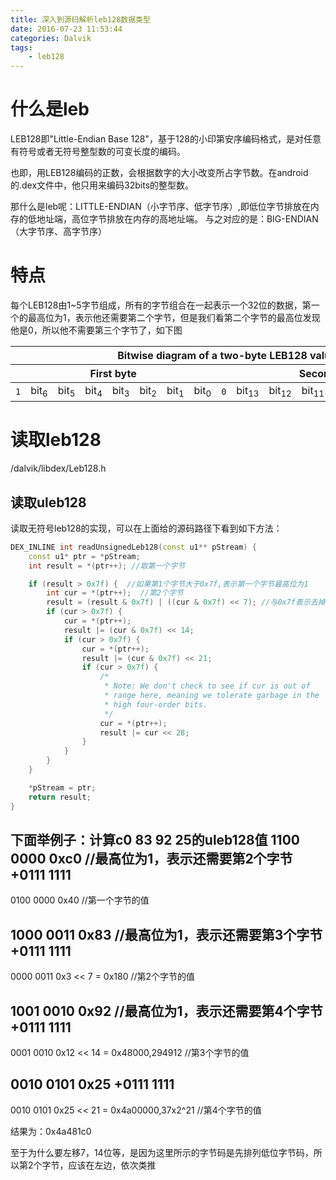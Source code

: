 ```yaml
---
title: 深入到源码解析leb128数据类型
date: 2016-07-23 11:53:44
categories: Dalvik
tags: 
    - leb128
---
```


# 什么是leb

LEB128即"Little-Endian Base 128"，基于128的小印第安序编码格式，是对任意有符号或者无符号整型数的可变长度的编码。

也即，用LEB128编码的正数，会根据数字的大小改变所占字节数。在android的.dex文件中，他只用来编码32bits的整型数。

那什么是leb呢：LITTLE-ENDIAN（小字节序、低字节序）,即低位字节排放在内存的低地址端，高位字节排放在内存的高地址端。 与之对应的是：BIG-ENDIAN（大字节序、高字节序）

# 特点

每个LEB128由1~5字节组成，所有的字节组合在一起表示一个32位的数据，第一个的最高位为1，表示他还需要第二个字节，但是我们看第二个字节的最高位发现他是0，所以他不需要第三个字节了，如下图


<table class="leb128Bits">
<thead>
<tr><th colspan="16">Bitwise diagram of a two-byte LEB128 value</th></tr>
<tr>
  <th colspan="8">First byte
  </th><th colspan="8">Second byte
</th></tr>
</thead>
<tbody>
<tr>
  <td class="start1"><code>1</code></td>
  <td>bit<sub>6</sub></td>
  <td>bit<sub>5</sub></td>
  <td>bit<sub>4</sub></td>
  <td>bit<sub>3</sub></td>
  <td>bit<sub>2</sub></td>
  <td>bit<sub>1</sub></td>
  <td>bit<sub>0</sub></td>
  <td class="start2"><code>0</code></td>
  <td>bit<sub>13</sub></td>
  <td>bit<sub>12</sub></td>
  <td>bit<sub>11</sub></td>
  <td>bit<sub>10</sub></td>
  <td>bit<sub>9</sub></td>
  <td>bit<sub>8</sub></td>
  <td class="end2">bit<sub>7</sub></td>
</tr>
</tbody>
</table>

# 读取leb128

/dalvik/libdex/Leb128.h

## 读取uleb128

读取无符号leb128的实现，可以在上面给的源码路径下看到如下方法：

```c++
DEX_INLINE int readUnsignedLeb128(const u1** pStream) {
    const u1* ptr = *pStream;
    int result = *(ptr++); //取第一个字节

    if (result > 0x7f) {  //如果第1个字节大于0x7f,表示第一个字节最高位为1
        int cur = *(ptr++);  //第2个字节
        result = (result & 0x7f) | ((cur & 0x7f) << 7); //与0x7f表示去掉这个这个字节的第8位。
        if (cur > 0x7f) {
            cur = *(ptr++);
            result |= (cur & 0x7f) << 14;
            if (cur > 0x7f) {
                cur = *(ptr++);
                result |= (cur & 0x7f) << 21;
                if (cur > 0x7f) {
                    /*
                     * Note: We don't check to see if cur is out of
                     * range here, meaning we tolerate garbage in the
                     * high four-order bits.
                     */
                    cur = *(ptr++);
                    result |= cur << 28;
                }
            }
        }
    }

    *pStream = ptr;
    return result;
}
```

下面举例子：计算c0 83 92 25的uleb128值
  1100 0000 0xc0 //最高位为1，表示还需要第2个字节
   +0111 1111
   ----------
  0100 0000 0x40 //第一个字节的值

  1000 0011 0x83 //最高位为1，表示还需要第3个字节
   +0111 1111
   ----------
  0000 0011 0x3 << 7 = 0x180 //第2个字节的值


  1001 0010 0x92 //最高位为1，表示还需要第4个字节
   +0111 1111
   ----------
  0001 0010 0x12 << 14 = 0x48000,294912 //第3个字节的值


  0010 0101 0x25
   +0111 1111
   ----------
  0010 0101 0x25 << 21 = 0x4a00000,37x2^21 //第4个字节的值

  结果为：0x4a481c0

至于为什么要左移7，14位等，是因为这里所示的字节码是先排列低位字节码，所以第2个字节，应该在左边，依次类推




























